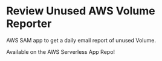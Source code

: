 # Review Unused AWS Volume Reporter

AWS SAM app to get a daily email report of unused Volume.

Available on the AWS Serverless App Repo!
